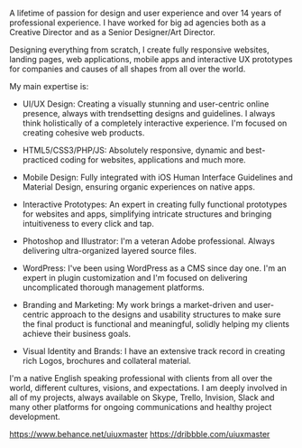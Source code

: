 A lifetime of passion for design and user experience and over 14 years of professional experience. I have worked for big ad agencies both as a Creative Director and as a Senior Designer/Art Director.

Designing everything from scratch, I create fully responsive websites, landing pages, web applications, mobile apps and interactive UX prototypes for companies and causes of all shapes from all over the world.

My main expertise is:

- UI/UX Design: Creating a visually stunning and user-centric online presence, always with trendsetting designs and guidelines. I always think holistically of a completely interactive experience. I'm focused on creating cohesive web products.

- HTML5/CSS3/PHP/JS: Absolutely responsive, dynamic and best-practiced coding for websites, applications and much more.

- Mobile Design: Fully integrated with iOS Human Interface Guidelines and Material Design, ensuring organic experiences on native apps.

- Interactive Prototypes: An expert in creating fully functional prototypes for websites and apps, simplifying intricate structures and bringing intuitiveness to every click and tap.

- Photoshop and Illustrator: I'm a veteran Adobe professional. Always delivering ultra-organized layered source files.

- WordPress: I've been using WordPress as a CMS since day one. I'm an expert in plugin customization and I'm focused on delivering uncomplicated thorough management platforms.

- Branding and Marketing: My work brings a market-driven and user-centric approach to the designs and usability structures to make sure the final product is functional and meaningful, solidly helping my clients achieve their business goals.

- Visual Identity and Brands: I have an extensive track record in creating rich Logos, brochures and collateral material.

I'm a native English speaking professional with clients from all over the world, different cultures, visions, and expectations. I am deeply involved in all of my projects, always available on Skype, Trello, Invision, Slack and many other platforms for ongoing communications and healthy project development.

https://www.behance.net/uiuxmaster
https://dribbble.com/uiuxmaster
